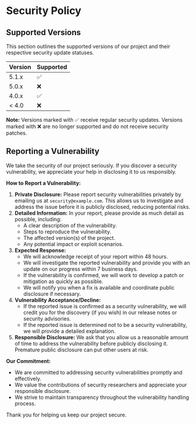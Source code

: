 # Security Policy

## Supported Versions

This section outlines the supported versions of our project and their respective security update statuses.

| Version | Supported             |
| ------- | ---------------------- |
| 5.1.x   | :white_check_mark:     |
| 5.0.x   | :x:                    |
| 4.0.x   | :white_check_mark:     |
| < 4.0   | :x:                    |

**Note:** Versions marked with :white_check_mark: receive regular security updates. Versions marked with :x: are no longer supported and do not receive security patches.

## Reporting a Vulnerability

We take the security of our project seriously. If you discover a security vulnerability, we appreciate your help in disclosing it to us responsibly.

**How to Report a Vulnerability:**

1.  **Private Disclosure:** Please report security vulnerabilities privately by emailing us at `security@example.com`. This allows us to investigate and address the issue before it is publicly disclosed, reducing potential risks.
2.  **Detailed Information:** In your report, please provide as much detail as possible, including:
    * A clear description of the vulnerability.
    * Steps to reproduce the vulnerability.
    * The affected version(s) of the project.
    * Any potential impact or exploit scenarios.
3.  **Expected Response:**
    * We will acknowledge receipt of your report within 48 hours.
    * We will investigate the reported vulnerability and provide you with an update on our progress within 7 business days.
    * If the vulnerability is confirmed, we will work to develop a patch or mitigation as quickly as possible.
    * We will notify you when a fix is available and coordinate public disclosure if necessary.
4.  **Vulnerability Acceptance/Decline:**
    * If the reported issue is confirmed as a security vulnerability, we will credit you for the discovery (if you wish) in our release notes or security advisories.
    * If the reported issue is determined not to be a security vulnerability, we will provide a detailed explanation.
5.  **Responsible Disclosure:** We ask that you allow us a reasonable amount of time to address the vulnerability before publicly disclosing it. Premature public disclosure can put other users at risk.

**Our Commitment:**

* We are committed to addressing security vulnerabilities promptly and effectively.
* We value the contributions of security researchers and appreciate your responsible disclosure.
* We strive to maintain transparency throughout the vulnerability handling process.

Thank you for helping us keep our project secure.

